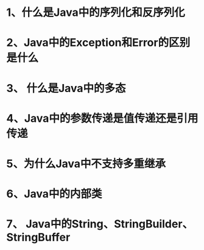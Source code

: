 # 1、什么是Java中的序列化和反序列化



# 2、Java中的Exception和Error的区别是什么



# 3、 什么是Java中的多态



# 4、Java中的参数传递是值传递还是引用传递



# 5、为什么Java中不支持多重继承



#  6、Java中的内部类



# 7、 Java中的String、StringBuilder、StringBuffer

